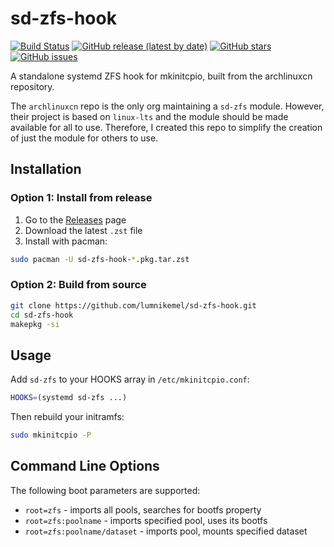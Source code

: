 # sd-zfs-hook

[![Build Status](https://github.com/lumnikemel/sd-zfs-hook/actions/workflows/update.yml/badge.svg)](https://github.com/lumnikemel/sd-zfs-hook/actions/workflows/update.yml)
[![GitHub release (latest by date)](https://img.shields.io/github/v/release/lumnikemel/sd-zfs-hook)](https://github.com/lumnikemel/sd-zfs-hook/releases)
[![GitHub stars](https://img.shields.io/github/stars/lumnikemel/sd-zfs-hook)](https://github.com/lumnikemel/sd-zfs-hook/stargazers)
[![GitHub issues](https://img.shields.io/github/issues/lumnikemel/sd-zfs-hook)](https://github.com/lumnikemel/sd-zfs-hook/issues)

A standalone systemd ZFS hook for mkinitcpio, built from the archlinuxcn repository.

The `archlinuxcn` repo is the only org maintaining a `sd-zfs` module. However, their project is based on `linux-lts` and the module should be made available for all to use. Therefore, I created this repo to simplify the creation of just the module for others to use.

## Installation

### Option 1: Install from release
1. Go to the [Releases](../../releases) page
2. Download the latest `.zst` file
3. Install with pacman:
```bash
sudo pacman -U sd-zfs-hook-*.pkg.tar.zst
```

### Option 2: Build from source
```bash
git clone https://github.com/lumnikemel/sd-zfs-hook.git
cd sd-zfs-hook
makepkg -si
```

## Usage
Add `sd-zfs` to your HOOKS array in `/etc/mkinitcpio.conf`:
```bash
HOOKS=(systemd sd-zfs ...)
```

Then rebuild your initramfs:
```bash
sudo mkinitcpio -P
```

## Command Line Options
The following boot parameters are supported:
* `root=zfs` - imports all pools, searches for bootfs property
* `root=zfs:poolname` - imports specified pool, uses its bootfs
* `root=zfs:poolname/dataset` - imports pool, mounts specified dataset
